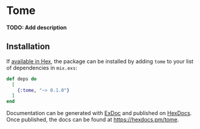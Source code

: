# Tome

**TODO: Add description**

## Installation

If [available in Hex](https://hex.pm/docs/publish), the package can be installed
by adding `tome` to your list of dependencies in `mix.exs`:

```elixir
def deps do
  [
    {:tome, "~> 0.1.0"}
  ]
end
```

Documentation can be generated with [ExDoc](https://github.com/elixir-lang/ex_doc)
and published on [HexDocs](https://hexdocs.pm). Once published, the docs can
be found at <https://hexdocs.pm/tome>.

